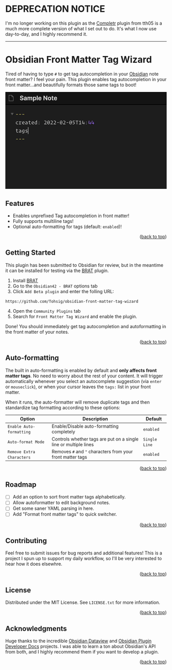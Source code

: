 <div id="top"></div>

# DEPRECATION NOTICE
I'm no longer working on this plugin as the [Completr](https://github.com/tth05/obsidian-completr) plugin from tth05 is a much more complete version of what I set out to do. It's what I now use day-to-day, and I highly recommend it.

---

# Obsidian Front Matter Tag Wizard

Tired of having to type `#` to get tag autocompletion in your [Obsidian](https://obsidian.md/) note front matter? I feel your pain. This plugin enables tag autocompletion in your front matter...and beautifully formats those same tags to boot!

![](single-line-demo.gif)

## Features

- Enables unprefixed Tag autocompletion in front matter!
- Fully supports multiline tags!
- Optional auto-formatting for tags (default: `enabled`)!

<p align="right">(<a href="#top">back to top</a>)</p>

## Getting Started

This plugin has been submitted to Obsidian for review, but in the meantime it can be installed for testing via the [BRAT](https://github.com/TfTHacker/obsidian42-brat) plugin. 

1. Install [BRAT](https://github.com/TfTHacker/obsidian42-brat)
2. Go to the `Obsidian42 - BRAT` options tab
3. Click `Add Beta plugin` and enter the folling URL:
```
https://github.com/Tohsig/obsidian-front-matter-tag-wizard
```
4. Open the `Community Plugins` tab
5. Search for `Front Matter Tag Wizard` and enable the plugin.

Done! You should immediately get tag autocompletion and autoformatting in the front matter of your notes.

<p align="right">(<a href="#top">back to top</a>)</p>

## Auto-formatting
The built in auto-formatting is enabled by default and **only affects front matter tags**. No need to worry about the rest of your content. It will trigger automatically whenever you select an autocomplete suggestion (via `enter` or `mouseclick`), or when your cursor leaves the `tags:` list in your front matter.

When it runs, the auto-formatter will remove duplicate tags and then standardize tag formatting according to these options:

| Option                    | Description                                                      | Default       | 
| ------------------------- | ---------------------------------------------------------------- | ------------- |
| `Enable Auto-formatting`  | Enable/Disable auto-formatting completely                        | `enabled`     |
| `Auto-format Mode`        | Controls whether tags are put on a single line or multiple lines | `Single Line` |
| `Remove Extra Characters` | Removes `#` and `"` characters from your front matter tags       | `enabled`     |

<p align="right">(<a href="#top">back to top</a>)</p>

## Roadmap

- [ ] Add an option to sort front matter tags alphabetically.
- [ ] Allow autoformatter to edit background notes.
- [ ] Get some saner YAML parsing in here.
- [ ] Add "Format front matter tags" to quick switcher.

<p align="right">(<a href="#top">back to top</a>)</p>

## Contributing

Feel free to submit issues for bug reports and additional features! This is a project I spun up to support my daily workflow, so I'll be very interested to hear how it does elsewhre.

<p align="right">(<a href="#top">back to top</a>)</p>

## License

Distributed under the MIT License. See `LICENSE.txt` for more information.

<p align="right">(<a href="#top">back to top</a>)</p>

## Acknowledgments

Huge thanks to the incredible [Obsidian Dataview](https://github.com/blacksmithgu/obsidian-dataview) and [Obsidian Plugin Developer Docs](https://marcus.se.net/obsidian-plugin-docs/) projects. I was able to learn a ton about Obsidian's API from both, and I highly recommend them if you want to develop a plugin.

<p align="right">(<a href="#top">back to top</a>)</p>

